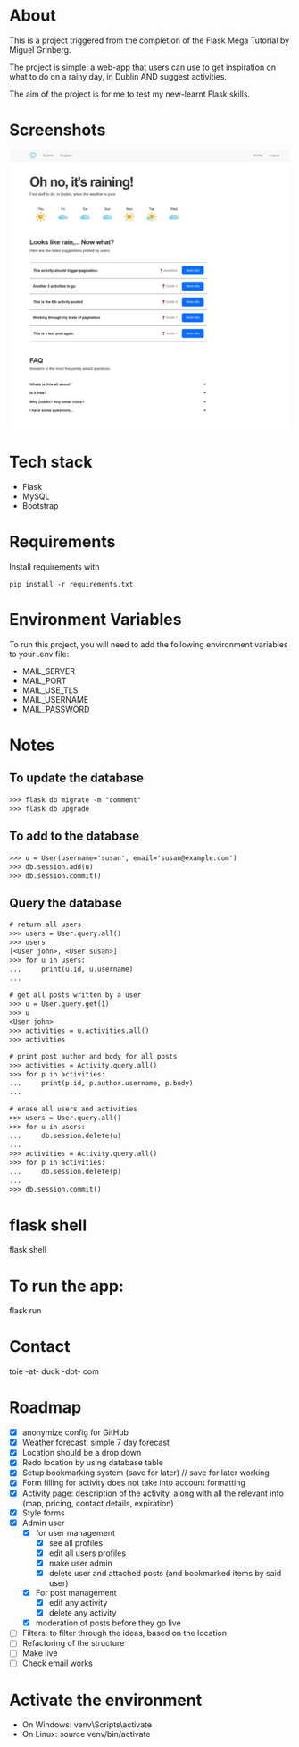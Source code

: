 # About 
This is a project triggered from the completion of the Flask Mega Tutorial by Miguel Grinberg. 

The project is simple: a web-app that users can use to get inspiration on what to do on a rainy day, in Dublin AND suggest activities. 

The aim of the project is for me to test my new-learnt Flask skills. 

# Screenshots
![index page](app/static/index.jpg)

# Tech stack
- Flask
- MySQL
- Bootstrap

# Requirements
Install requirements with 
```
pip install -r requirements.txt
```

# Environment Variables
To run this project, you will need to add the following environment variables to your .env file:

- MAIL_SERVER
- MAIL_PORT
- MAIL_USE_TLS
- MAIL_USERNAME
- MAIL_PASSWORD

# Notes
## To update the database
```
>>> flask db migrate -m "comment"
>>> flask db upgrade
```

## To add to the database
```
>>> u = User(username='susan', email='susan@example.com')
>>> db.session.add(u)
>>> db.session.commit()
```

## Query the database
```
# return all users
>>> users = User.query.all()
>>> users
[<User john>, <User susan>]
>>> for u in users:
...     print(u.id, u.username)
...
```

```
# get all posts written by a user
>>> u = User.query.get(1)
>>> u
<User john>
>>> activities = u.activities.all()
>>> activities
```

``` 
# print post author and body for all posts
>>> activities = Activity.query.all()
>>> for p in activities:
...     print(p.id, p.author.username, p.body)
...
```

```
# erase all users and activities
>>> users = User.query.all()
>>> for u in users:
...     db.session.delete(u)
...
>>> activities = Activity.query.all()
>>> for p in activities:
...     db.session.delete(p)
...
>>> db.session.commit()
```

# flask shell
flask shell

# To run the app:
flask run 

# Contact 
toie -at- duck -dot- com


# Roadmap
- [x] anonymize config for GitHub
- [x] Weather forecast: simple 7 day forecast
- [x] Location should be a drop down 
- [x] Redo location by using database table
- [x] Setup bookmarking system (save for later) // save for later working 
- [x] Form filling for activity does not take into account formatting  
- [x] Activity page: description of the activity, along with all the relevant info (map, pricing, contact details, expiration)
- [x] Style forms 
- [x] Admin user 
    - [x] for user management
        - [x] see all profiles
        - [x] edit all users profiles
        - [x] make user admin
        - [x] delete user and attached posts (and bookmarked items by said user)
    - [x] For post management
        - [x] edit any activity 
        - [x] delete any activity 
    - [x] moderation of posts before they go live
- [ ] Filters: to filter through the ideas, based on the location
- [ ] Refactoring of the structure
- [ ] Make live
- [ ] Check email works 

# Activate the environment
- On Windows: venv\Scripts\activate
- On Linux: source venv/bin/activate



